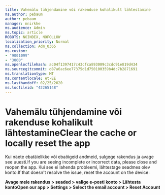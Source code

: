 ```yaml
---
title: Vahemälu tühjendamine või rakenduse kohalikult lähtestamine
ms.author: pebaum
author: pebaum
manager: mnirkhe
ms.audience: Admin
ms.topic: article
ROBOTS: NOINDEX, NOFOLLOW
localization_priority: Normal
ms.collection: Adm_O365
ms.custom:
- "9001099"
- "3060"
ms.openlocfilehash: ac04f1397417c43cfca893009c3cdc91e819d434
ms.sourcegitcommit: d87a6ac6ee77375d1d750100359b4dc7b2871691
ms.translationtype: MT
ms.contentlocale: et-EE
ms.lasthandoff: 02/25/2020
ms.locfileid: "42265148"
---
```

# <a name="clear-the-cache-or-locally-reset-the-app"></a><span data-ttu-id="27065-102">Vahemälu tühjendamine või rakenduse kohalikult lähtestamine</span><span class="sxs-lookup"><span data-stu-id="27065-102">Clear the cache or locally reset the app</span></span>

<span data-ttu-id="27065-103">Kui näete ebatäielikke või ebaõigeid andmeid, sulgege rakendus ja avage see uuesti.</span><span class="sxs-lookup"><span data-stu-id="27065-103">If you are seeing incomplete or incorrect data, please close and reopen the app.</span></span>  <span data-ttu-id="27065-104">Kui see ei lahenda probleemi, lähtestage seadmes olev konto:</span><span class="sxs-lookup"><span data-stu-id="27065-104">If that doesn't resolve the issue, reset the account on the device:</span></span> 

<span data-ttu-id="27065-105">**Avage meie rakendus > seaded > valige e-posti konto > Lähtesta konto**</span><span class="sxs-lookup"><span data-stu-id="27065-105">**Open our app > Settings > Select the email account > Reset Account**</span></span>
